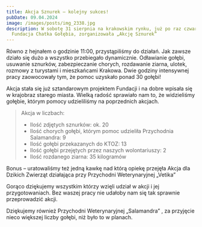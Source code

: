 ```yaml
---
title: Akcja Sznurek – kolejny sukces!
pubDate: 09.04.2024
image: /images/posts/img_2338.jpg
description: W sobotę 31 sierpnia na krakowskim rynku, już po raz czwarty,
  Fundacja Chatka Gołębia, zorganizowała „Akcję Sznurek”
---
```

Równo z hejnałem o godzinie 11:00, przystąpiliśmy do działań. Jak zawsze działo się dużo a wszystko przebiegało dynamicznie. Odławianie gołębi, usuwanie sznurków, zabezpieczanie chorych, rozdawanie ziarna, ulotek, rozmowy z turystami i mieszkańcami Krakowa. Dwie godziny intensywnej pracy zaowocowały tym, że pomoc uzyskało ponad 30 gołębi!

Akcja stała się już sztandarowym projektem Fundacji i na dobre wpisała się w krajobraz starego miasta. Wielką radość sprawiało nam to, że widzieliśmy gołębie, którym pomocy udzieliliśmy na poprzednich akcjach. 

> Akcja w liczbach:
>
> * Ilość zdjętych sznurków: ok. 20
> * Ilość chorych gołębi, którym pomoc udzieliła Przychodnia Salamandra: 9
> * Ilość gołębi przekazanych do KTOZ: 13
> * Ilość gołębi przejętych przez naszych wolontariuszy: 2
> * Ilość rozdanego ziarna: 35 kilogramów

Bonus – uratowaliśmy też jedną kawkę nad którą opiekę przejęła Akcja dla Dzikich Zwierząt działająca przy Przychodni Weterynaryjnej „Vetika”



Gorąco dziękujemy wszystkim którzy wzięli udział w akcji i jej przygotowaniach. Bez waszej pracy nie udałoby nam się tak sprawnie przeprowadzić akcji. 

Dziękujemy również Przychodni Weterynaryjnej „Salamandra” , za przyjęcie nieco większej liczby gołębi, niż było to w planach.
